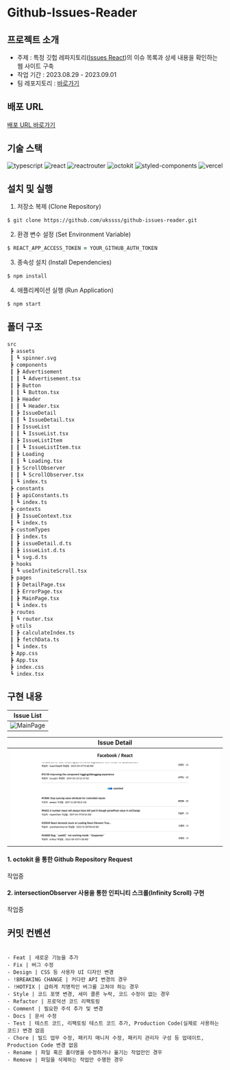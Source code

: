 # Github-Issues-Reader

## 프로젝트 소개

- 주제 : 특정 깃헙 레파지토리([Issues React]('https://github.com/facebook/react/issues'))의 이슈 목록과 상세 내용을 확인하는 웹 사이트 구축
- 작업 기간 : 2023.08.29 - 2023.09.01
- 팀 레포지토리 : [바로가기]('https://github.com/pre-onboarding-12th-team3/pre-onboarding-12th-2-3')

## 배포 URL

[배포 URL 바로가기](https://pre-onboarding-12th-2-ukss.vercel.app/)

## 기술 스택

![typescript](https://img.shields.io/badge/typescript-4.9.5-61DAFB?logo=typescript) ![react](https://img.shields.io/badge/react-18.2.0-61DAFB?logo=react) ![reactrouter](https://img.shields.io/badge/react--router--dom-6.15.0-CA4245?logo=reactrouter) ![octokit](https://img.shields.io/badge/octokit-20.0.1-5A29E4?logo=octokit) ![styled-components](https://img.shields.io/badge/styled--components-6.0.5-DB7093?logo=styledcomponents) ![vercel](https://img.shields.io/badge/vercel-000000?logo=vercel)

## 설치 및 실행

1. 저장소 복제 (Clone Repository)

```zsh
$ git clone https://github.com/ukssss/github-issues-reader.git
```

2. 환경 변수 설정 (Set Environment Variable)

```zsh
$ REACT_APP_ACCESS_TOKEN = YOUR_GITHUB_AUTH_TOKEN
```

3. 종속성 설치 (Install Dependencies)

```zsh
$ npm install
```

4. 애플리케이션 실행 (Run Application)

```zsh
$ npm start
```

## 폴더 구조

```base
src
 ┣ assets
 ┃ ┗ spinner.svg
 ┣ components
 ┃ ┣ Advertisement
 ┃ ┃ ┗ Advertisement.tsx
 ┃ ┣ Button
 ┃ ┃ ┗ Button.tsx
 ┃ ┣ Header
 ┃ ┃ ┗ Header.tsx
 ┃ ┣ IssueDetail
 ┃ ┃ ┗ IssueDetail.tsx
 ┃ ┣ IssueList
 ┃ ┃ ┗ IssueList.tsx
 ┃ ┣ IssueListItem
 ┃ ┃ ┗ IssueListItem.tsx
 ┃ ┣ Loading
 ┃ ┃ ┗ Loading.tsx
 ┃ ┣ ScrollObserver
 ┃ ┃ ┗ ScrollObserver.tsx
 ┃ ┗ index.ts
 ┣ constants
 ┃ ┣ apiConstants.ts
 ┃ ┗ index.ts
 ┣ contexts
 ┃ ┣ IssueContext.tsx
 ┃ ┗ index.ts
 ┣ customTypes
 ┃ ┣ index.ts
 ┃ ┣ issueDetail.d.ts
 ┃ ┣ issueList.d.ts
 ┃ ┗ svg.d.ts
 ┣ hooks
 ┃ ┗ useInfiniteScroll.tsx
 ┣ pages
 ┃ ┣ DetailPage.tsx
 ┃ ┣ ErrorPage.tsx
 ┃ ┣ MainPage.tsx
 ┃ ┗ index.ts
 ┣ routes
 ┃ ┗ router.tsx
 ┣ utils
 ┃ ┣ calculateIndex.ts
 ┃ ┣ fetchData.ts
 ┃ ┗ index.ts
 ┣ App.css
 ┣ App.tsx
 ┣ index.css
 ┗ index.tsx
```

## 구현 내용

| Issue List                           |
| ------------------------------------ |
| ![MainPage](src/assets/mainpage.gif) |

| Issue Detail                             |
| ---------------------------------------- |
| ![DetailPage](src/assets/detailpage.gif) |

#### 1. octokit 을 통한 Github Repository Request

작업중

#### 2. intersectionObserver 사용을 통한 인피니티 스크롤(Infinity Scroll) 구현

작업중

## 커밋 컨벤션

```

- Feat | 새로운 기능을 추가
- Fix | 버그 수정
- Design | CSS 등 사용자 UI 디자인 변경
- !BREAKING CHANGE | 커다란 API 변경의 경우
- !HOTFIX | 급하게 치명적인 버그를 고쳐야 하는 경우
- Style | 코드 포맷 변경, 세미 콜론 누락, 코드 수정이 없는 경우
- Refactor | 프로덕션 코드 리팩토링
- Comment | 필요한 주석 추가 및 변경
- Docs | 문서 수정
- Test | 테스트 코드, 리팩토링 테스트 코드 추가, Production Code(실제로 사용하는 코드) 변경 없음
- Chore | 빌드 업무 수정, 패키지 매니저 수정, 패키지 관리자 구성 등 업데이트, Production Code 변경 없음
- Rename | 파일 혹은 폴더명을 수정하거나 옮기는 작업만인 경우
- Remove | 파일을 삭제하는 작업만 수행한 경우

```
